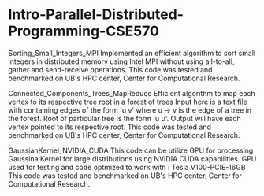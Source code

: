 # Intro-Parallel-Distributed-Programming-CSE570
Sorting_Small_Integers_MPI
Implemented an efficient algorithm to sort small integers in distributed memory using Intel MPI without using all-to-all, gather and send-receive operations.
This code was tested and benchmarked on UB's HPC center, Center for Computational Research.



Connected_Components_Trees_MapReduce
Efficient algorithm to map each vertex to its respective tree root in a forest of trees
Input here is a text file with containing edges of the form 'u v' where u -> v is the edge of a tree in the forest. Root of particular tree is the form 'u u'.
Output will have each vertex pointed to its respective root.
This code was tested and benchmarked on UB's HPC center, Center for Computational Research.


GaussianKernel_NVIDIA_CUDA
This code can be utilize GPU for processing Gaussina Kernel for large distributions using NVIDIA CUDA capabilities.
GPU used for testing and code optmized to work with : Tesla V100-PCIE-16GB
This code was tested and benchmarked on UB's HPC center, Center for Computational Research.



